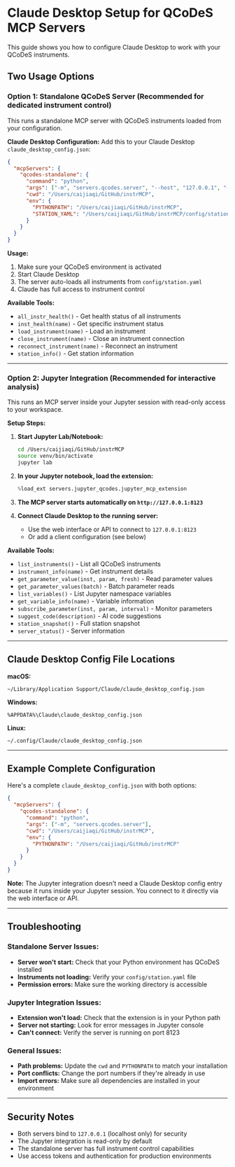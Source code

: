 # Claude Desktop Setup for QCoDeS MCP Servers

This guide shows you how to configure Claude Desktop to work with your QCoDeS instruments.

## Two Usage Options

### Option 1: Standalone QCoDeS Server (Recommended for dedicated instrument control)

This runs a standalone MCP server with QCoDeS instruments loaded from your configuration.

**Claude Desktop Configuration:**
Add this to your Claude Desktop `claude_desktop_config.json`:

```json
{
  "mcpServers": {
    "qcodes-standalone": {
      "command": "python",
      "args": ["-m", "servers.qcodes.server", "--host", "127.0.0.1", "--port", "8000"],
      "cwd": "/Users/caijiaqi/GitHub/instrMCP",
      "env": {
        "PYTHONPATH": "/Users/caijiaqi/GitHub/instrMCP",
        "STATION_YAML": "/Users/caijiaqi/GitHub/instrMCP/config/station.yaml"
      }
    }
  }
}
```

**Usage:**
1. Make sure your QCoDeS environment is activated
2. Start Claude Desktop
3. The server auto-loads all instruments from `config/station.yaml`
4. Claude has full access to instrument control

**Available Tools:**
- `all_instr_health()` - Get health status of all instruments
- `inst_health(name)` - Get specific instrument status  
- `load_instrument(name)` - Load an instrument
- `close_instrument(name)` - Close an instrument connection
- `reconnect_instrument(name)` - Reconnect an instrument
- `station_info()` - Get station information

---

### Option 2: Jupyter Integration (Recommended for interactive analysis)

This runs an MCP server inside your Jupyter session with read-only access to your workspace.

**Setup Steps:**

1. **Start Jupyter Lab/Notebook:**
   ```bash
   cd /Users/caijiaqi/GitHub/instrMCP
   source venv/bin/activate
   jupyter lab
   ```

2. **In your Jupyter notebook, load the extension:**
   ```python
   %load_ext servers.jupyter_qcodes.jupyter_mcp_extension
   ```

3. **The MCP server starts automatically on `http://127.0.0.1:8123`**

4. **Connect Claude Desktop to the running server:**
   - Use the web interface or API to connect to `127.0.0.1:8123`
   - Or add a client configuration (see below)

**Available Tools:**
- `list_instruments()` - List all QCoDeS instruments
- `instrument_info(name)` - Get instrument details
- `get_parameter_value(inst, param, fresh)` - Read parameter values
- `get_parameter_values(batch)` - Batch parameter reads
- `list_variables()` - List Jupyter namespace variables
- `get_variable_info(name)` - Variable information
- `subscribe_parameter(inst, param, interval)` - Monitor parameters
- `suggest_code(description)` - AI code suggestions
- `station_snapshot()` - Full station snapshot
- `server_status()` - Server information

---

## Claude Desktop Config File Locations

**macOS:**
```
~/Library/Application Support/Claude/claude_desktop_config.json
```

**Windows:**
```
%APPDATA%\Claude\claude_desktop_config.json
```

**Linux:**
```
~/.config/Claude/claude_desktop_config.json
```

---

## Example Complete Configuration

Here's a complete `claude_desktop_config.json` with both options:

```json
{
  "mcpServers": {
    "qcodes-standalone": {
      "command": "python",
      "args": ["-m", "servers.qcodes.server"],
      "cwd": "/Users/caijiaqi/GitHub/instrMCP",
      "env": {
        "PYTHONPATH": "/Users/caijiaqi/GitHub/instrMCP"
      }
    }
  }
}
```

**Note:** The Jupyter integration doesn't need a Claude Desktop config entry because it runs inside your Jupyter session. You connect to it directly via the web interface or API.

---

## Troubleshooting

### Standalone Server Issues:
- **Server won't start:** Check that your Python environment has QCoDeS installed
- **Instruments not loading:** Verify your `config/station.yaml` file
- **Permission errors:** Make sure the working directory is accessible

### Jupyter Integration Issues:
- **Extension won't load:** Check that the extension is in your Python path
- **Server not starting:** Look for error messages in Jupyter console
- **Can't connect:** Verify the server is running on port 8123

### General Issues:
- **Path problems:** Update the `cwd` and `PYTHONPATH` to match your installation
- **Port conflicts:** Change the port numbers if they're already in use
- **Import errors:** Make sure all dependencies are installed in your environment

---

## Security Notes

- Both servers bind to `127.0.0.1` (localhost only) for security
- The Jupyter integration is read-only by default
- The standalone server has full instrument control capabilities
- Use access tokens and authentication for production environments